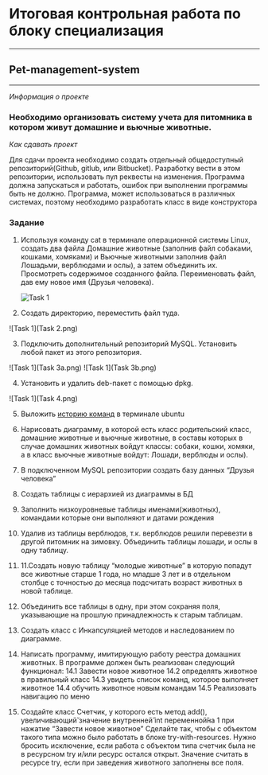 # Итоговая контрольная работа по блоку специализация
___
## **Pet-management-system**
___
*Информация о проекте*

### Необходимо организовать систему учета для питомника в котором живут домашние и вьючные животные.

*Как сдавать проект*

Для сдачи проекта необходимо создать отдельный общедоступный
репозиторий(Github, gitlub, или Bitbucket). Разработку вести в этом
репозитории, использовать пул реквесты на изменения. Программа должна
запускаться и работать, ошибок при выполнении программы быть не должно.
Программа, может использоваться в различных системах, поэтому необходимо
разработать класс в виде конструктора
### Задание
1. Используя команду cat в терминале операционной системы Linux, создать
   два файла Домашние животные (заполнив файл собаками, кошками,
   хомяками) и Вьючные животными заполнив файл Лошадьми, верблюдами и
   ослы), а затем объединить их. Просмотреть содержимое созданного файла.
   Переименовать файл, дав ему новое имя (Друзья человека).

   ![Task 1](https://github.com/pashtetrus33/pet-management-system/blob/main/Task%201.png)

2. Создать директорию, переместить файл туда.

![Task 1](Task 2.png)

3. Подключить дополнительный репозиторий MySQL. Установить любой пакет из этого репозитория.

![Task 1](Task 3a.png)
![Task 1](Task 3b.png)

4. Установить и удалить deb-пакет с помощью dpkg.
   
![Task 1](Task 4.png)

5. Выложить [историю команд](https://github.com/pashtetrus33/pet-management-system/blob/main/TerminalCommands.md) в терминале ubuntu


6. Нарисовать диаграмму, в которой есть класс родительский класс, домашние
   животные и вьючные животные, в составы которых в случае домашних
   животных войдут классы: собаки, кошки, хомяки, а в класс вьючные животные
   войдут: Лошади, верблюды и ослы).

7. В подключенном MySQL репозитории создать базу данных “Друзья человека”

8. Создать таблицы с иерархией из диаграммы в БД

9. Заполнить низкоуровневые таблицы именами(животных), командами которые они выполняют и датами рождения

10. Удалив из таблицы верблюдов, т.к. верблюдов решили перевезти в другой питомник на зимовку. Объединить таблицы лошади, и ослы в одну таблицу.
    
11. 11.Создать новую таблицу “молодые животные” в которую попадут все
    животные старше 1 года, но младше 3 лет и в отдельном столбце с точностью
    до месяца подсчитать возраст животных в новой таблице.

12. Объединить все таблицы в одну, при этом сохраняя поля, указывающие на
    прошлую принадлежность к старым таблицам.

13. Создать класс с Инкапсуляцией методов и наследованием по диаграмме. 

14. Написать программу, имитирующую работу реестра домашних животных.
   В программе должен быть реализован следующий функционал:
   14.1 Завести новое животное
   14.2 определять животное в правильный класс
   14.3 увидеть список команд, которое выполняет животное
   14.4 обучить животное новым командам
   14.5 Реализовать навигацию по меню 

15. Создайте класс Счетчик, у которого есть метод add(), увеличивающий̆ значение внутренней̆ int переменной̆на 1
при нажатие “Завести новое животное” Сделайте так, чтобы с объектом такого типа можно было работать в 
блоке try-with-resources. Нужно бросить исключение, если работа с объектом типа счетчик 
была не в ресурсном try и/или ресурс остался открыт. Значение считать в ресурсе try, если при заведения животного заполнены все поля.
